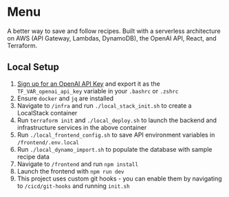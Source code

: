 # Menu

A better way to save and follow recipes. Built with a serverless architecture on AWS (API Gateway, Lambdas, DynamoDB), the OpenAI API, React, and Terraform.

## Local Setup

1. [Sign up for an OpenAI API Key](https://platform.openai.com/docs/quickstart/account-setup) and export it as the `TF_VAR_openai_api_key` variable in your `.bashrc` or `.zshrc`
2. Ensure `docker` and `jq` are installed
3. Navigate to `/infra` and run `./local_stack_init.sh` to create a LocalStack container
4. Run `terraform init` and `./local_deploy.sh` to launch the backend and infrastructure services in the above container
5. Run `./local_frontend_config.sh` to save API environment variables in `/frontend/.env.local`
6. Run `./local_dynamo_import.sh` to populate the database with sample recipe data
7. Navigate to `/frontend` and run `npm install`
8. Launch the frontend with `npm run dev`
9. This project uses custom git hooks - you can enable them by navigating to `/cicd/git-hooks` and running `init.sh`
